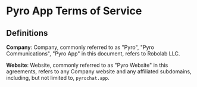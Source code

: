 # Pyro App Terms of Service

## Definitions
**Company**: Company, commonly referred to as "Pyro", "Pyro Communications", "Pyro App" in this document, refers to Robolab LLC.

**Website**: Website, commonly referred to as "Pyro Website" in this agreements, refers to any Company website and any affiliated subdomains, including, but not limited to, `pyrochat.app`.